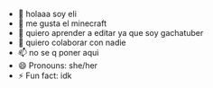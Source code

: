 - 👋 holaaa soy eli
- 👀 me gusta el minecraft
- 🌱 quiero aprender a editar ya que soy gachatuber
- 💞️ quiero colaborar con nadie
- 📫 no se q poner aqui
- 😄 Pronouns: she/her
- ⚡ Fun fact: idk

<!---
Elinuri/Elinuri is a ✨ special ✨ repository because its `README.md` (this file) appears on your GitHub profile.
You can click the Preview link to take a look at your changes.
--->

